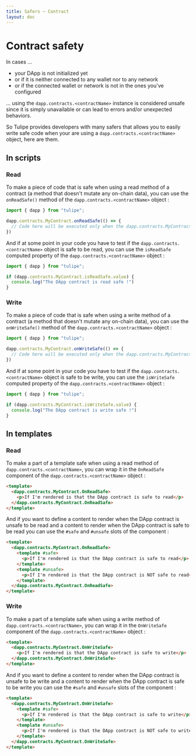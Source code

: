 ```yaml
---
title: Safers ~ Contract
layout: doc
---
```



# Contract safety

In cases ...
- your DApp is not initialized yet
- or if it is neither connected to any wallet nor to any network
- or if the connected wallet or network is not in the ones you've configured

... using the `dapp.contracts.<contractName>` instance is considered unsafe since it is simply unavailable or can lead to errors and/or unexpected behaviors.

So Tulipe provides developers with many safers that allows you to easily write safe code when your are using a `dapp.contracts.<contractName>` object, here are them.

## In scripts

### Read
To make a piece of code that is safe when using a read method of a contract (a method that doesn't mutate any on-chain data), you can use the `onReadSafe()` method of the `dapp.contracts.<contractName>` object :
```js
import { dapp } from "tulipe";

dapp.contracts.MyContract.onReadSafe(() => {
  // Code here will be executed only when the dapp.contracts.MyContract is safe to read.
})
```

And if at some point in your code you have to test if the `dapp.contracts.<contractName>` object is safe to be read, you can use the `isReadSafe` computed property of the `dapp.contracts.<contractName>` object :
```js
import { dapp } from "tulipe";

if (dapp.contracts.MyContract.isReadSafe.value) {
  console.log("The DApp contract is read safe !")
}
```

### Write
To make a piece of code that is safe when using a write method of a contract (a method that doesn't mutate any on-chain data), you can use the `onWriteSafe()` method of the `dapp.contracts.<contractName>` object :
```js
import { dapp } from "tulipe";

dapp.contracts.MyContract.onWriteSafe(() => {
  // Code here will be executed only when the dapp.contracts.MyContract is safe to write.
})
```

And if at some point in your code you have to test if the `dapp.contracts.<contractName>` object is safe to be write, you can use the `isWriteSafe` computed property of the `dapp.contracts.<contractName>` object :
```js
import { dapp } from "tulipe";

if (dapp.contracts.MyContract.isWriteSafe.value) {
  console.log("The DApp contract is write safe !")
}
```


## In templates

### Read
To make a part of a template safe when using a read method of `dapp.contracts.<contractName>`, you can wrap it in the `OnReadSafe` component of the `dapp.contracts.<contractName>` object :
```html
<template>
  <dapp.contracts.MyContract.OnReadSafe>
    <p>If I'm rendered is that the DApp contract is safe to read</p>
  </dapp.contracts.MyContract.OnReadSafe>
</template>
```

And if you want to define a content to render when the DApp contract is unsafe to be read and a content to render when the DApp contract is safe to be read you can use the `#safe` and `#unsafe` slots of the component :
```html
<template>
  <dapp.contracts.MyContract.OnReadSafe>
    <template #safe>
      <p>If I'm rendered is that the DApp contract is safe to read</p>
    </template>
    <template #unsafe>
      <p>If I'm rendered is that the DApp contract is NOT safe to read</p>
    </template>
  </dapp.contracts.MyContract.OnReadSafe>
</template>
```

### Write
To make a part of a template safe when using a write method of `dapp.contracts.<contractName>`, you can wrap it in the `OnWriteSafe` component of the `dapp.contracts.<contractName>` object :
```html
<template>
  <dapp.contracts.MyContract.OnWriteSafe>
    <p>If I'm rendered is that the DApp contract is safe to write</p>
  </dapp.contracts.MyContract.OnWriteSafe>
</template>
```

And if you want to define a content to render when the DApp contract is unsafe to be write and a content to render when the DApp contract is safe to be write you can use the `#safe` and `#unsafe` slots of the component :
```html
<template>
  <dapp.contracts.MyContract.OnWriteSafe>
    <template #safe>
      <p>If I'm rendered is that the DApp contract is safe to write</p>
    </template>
    <template #unsafe>
      <p>If I'm rendered is that the DApp contract is NOT safe to write</p>
    </template>
  </dapp.contracts.MyContract.OnWriteSafe>
</template>
```
